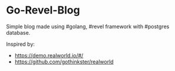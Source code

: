 # Go-Revel-Blog

Simple blog made using #golang, #revel framework with #postgres database.


Inspired by:
- https://demo.realworld.io/#/
- https://github.com/gothinkster/realworld
